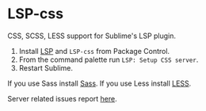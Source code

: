 # LSP-css
CSS, SCSS, LESS support for Sublime's LSP plugin.

1. Install [LSP](https://packagecontrol.io/packages/LSP) and `LSP-css` from Package Control.
2. From the command palette run `LSP: Setup CSS server`.
3. Restart Sublime.

If you use Sass install [Sass](https://packagecontrol.io/packages/Sass).
If you use Less install [LESS](https://packagecontrol.io/packages/LESS).

Server related issues report [here](https://github.com/vscode-langservers/vscode-css-languageserver).
